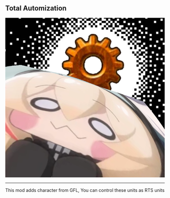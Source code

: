 ## Total Automization

![](thumbnail.png)

--------------------------------------

This mod adds character from GFL, You can control these units as RTS units

